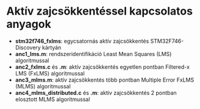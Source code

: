 # Aktív zajcsökkentéssel kapcsolatos anyagok

- **stm32f746_fxlms**: egycsatornás aktív zajcsökkentés STM32F746-Discovery kártyán
- **anc1_lms.m**: rendszeridentifikáció Least Mean Squares (LMS) algoritmussal
- **anc2_fxlms.c** és **.m**: aktív zajcsökkentés egyetlen pontban Filtered-x LMS (FxLMS) algoritmussal
- **anc3_mlms.m**: aktív zajcsökkentés több pontban Multiple Error FxLMS (MLMS) algoritmussal
- **anc4_mlms_distributed.c** és  **.m**: aktív zajcsökkentés 2 pontban elosztott MLMS algoritmussal
